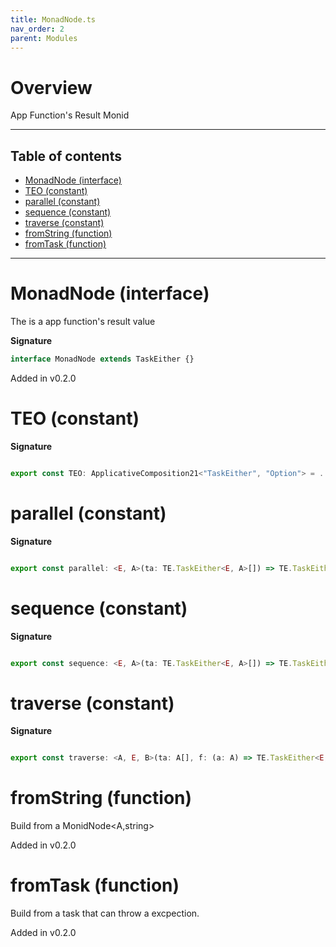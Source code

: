 ```yaml
---
title: MonadNode.ts
nav_order: 2
parent: Modules
---
```


# Overview

App Function's Result Monid

---

<h2 class="text-delta">Table of contents</h2>

- [MonadNode (interface)](#monadnode-interface)
- [TEO (constant)](#teo-constant)
- [parallel (constant)](#parallel-constant)
- [sequence (constant)](#sequence-constant)
- [traverse (constant)](#traverse-constant)
- [fromString (function)](#fromstring-function)
- [fromTask (function)](#fromtask-function)

---

# MonadNode (interface)

The is a app function's result value

**Signature**

```ts
interface MonadNode extends TaskEither {}
```

Added in v0.2.0

# TEO (constant)

**Signature**

```ts

export const TEO: ApplicativeComposition21<"TaskEither", "Option"> = ...

```

# parallel (constant)

**Signature**

```ts

export const parallel: <E, A>(ta: TE.TaskEither<E, A>[]) => TE.TaskEither<E, A[]> = ...

```

# sequence (constant)

**Signature**

```ts

export const sequence: <E, A>(ta: TE.TaskEither<E, A>[]) => TE.TaskEither<E, A[]> = ...

```

# traverse (constant)

**Signature**

```ts

export const traverse: <A, E, B>(ta: A[], f: (a: A) => TE.TaskEither<E, B>) => TE.TaskEither<E, B[]> = ...

```

# fromString (function)

Build from a MonidNode<A,string>

Added in v0.2.0

# fromTask (function)

Build from a task that can throw a excpection.

Added in v0.2.0
